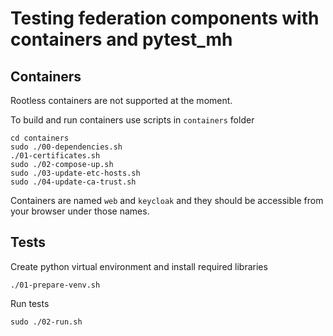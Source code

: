 # Testing federation components with containers and pytest_mh

## Containers

Rootless containers are not supported at the moment.

To build and run containers use scripts in `containers` folder

    cd containers
    sudo ./00-dependencies.sh
    ./01-certificates.sh
    sudo ./02-compose-up.sh
    sudo ./03-update-etc-hosts.sh
    sudo ./04-update-ca-trust.sh

Containers are named `web` and `keycloak` and they should be accessible
from your browser under those names.

## Tests

Create python virtual environment and install required libraries

    ./01-prepare-venv.sh

Run tests

    sudo ./02-run.sh
